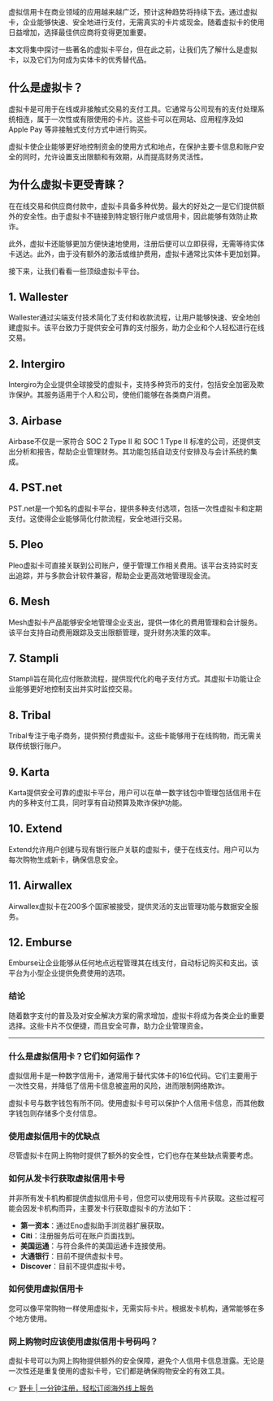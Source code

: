 虚拟信用卡在商业领域的应用越来越广泛，预计这种趋势将持续下去。通过虚拟卡，企业能够快速、安全地进行支付，无需真实的卡片或现金。随着虚拟卡的使用日益增加，选择最佳供应商将变得更加重要。

本文将集中探讨一些著名的虚拟卡平台，但在此之前，让我们先了解什么是虚拟卡，以及它们为何成为实体卡的优秀替代品。

## 什么是虚拟卡？

虚拟卡是可用于在线或非接触式交易的支付工具。它通常与公司现有的支付处理系统相连，属于一次性或有限使用的卡片。这些卡可以在网站、应用程序及如 Apple Pay 等非接触式支付方式中进行购买。

虚拟卡使企业能够更好地控制资金的使用方式和地点，在保护主要卡信息和账户安全的同时，允许设置支出限额和有效期，从而提高财务灵活性。

## 为什么虚拟卡更受青睐？

在在线交易和供应商付款中，虚拟卡具备多种优势。最大的好处之一是它们提供额外的安全性。由于虚拟卡不链接到特定银行账户或信用卡，因此能够有效防止欺诈。

此外，虚拟卡还能够更加方便快速地使用，注册后便可以立即获得，无需等待实体卡送达。此外，由于没有额外的激活或维护费用，虚拟卡通常比实体卡更加划算。

接下来，让我们看看一些顶级虚拟卡平台。

## 1. Wallester

Wallester通过尖端支付技术简化了支付和收款流程，让用户能够快速、安全地创建虚拟卡。该平台致力于提供安全可靠的支付服务，助力企业和个人轻松进行在线交易。

## 2. Intergiro

Intergiro为企业提供全球接受的虚拟卡，支持多种货币的支付，包括安全加密及欺诈保护。其服务适用于个人和公司，使他们能够在各类商户消费。

## 3. Airbase

Airbase不仅是一家符合 SOC 2 Type II 和 SOC 1 Type II 标准的公司，还提供支出分析和报告，帮助企业管理财务。其功能包括自动支付安排及与会计系统的集成。

## 4. PST.net

PST.net是一个知名的虚拟卡平台，提供多种支付选项，包括一次性虚拟卡和定期支付。这使得企业能够简化付款流程，安全地进行交易。

## 5. Pleo

Pleo虚拟卡可直接关联到公司账户，便于管理工作相关费用。该平台支持实时支出追踪，并与多款会计软件兼容，帮助企业更高效地管理现金流。

## 6. Mesh

Mesh虚拟卡产品能够安全地管理企业支出，提供一体化的费用管理和会计服务。该平台支持自动费用跟踪及支出限额管理，提升财务决策的效率。

## 7. Stampli

Stampli旨在简化应付账款流程，提供现代化的电子支付方式。其虚拟卡功能让企业能够更好地控制支出并实时监控交易。

## 8. Tribal

Tribal专注于电子商务，提供预付费虚拟卡。这些卡能够用于在线购物，而无需关联传统银行账户。

## 9. Karta

Karta提供安全可靠的虚拟卡平台，用户可以在单一数字钱包中管理包括信用卡在内的多种支付工具，同时享有自动预算及欺诈保护功能。

## 10. Extend

Extend允许用户创建与现有银行账户关联的虚拟卡，便于在线支付。用户可以为每次购物生成新卡，确保信息安全。

## 11. Airwallex

Airwallex虚拟卡在200多个国家被接受，提供灵活的支出管理功能与数据安全服务。

## 12. Emburse

Emburse让企业能够从任何地点远程管理其在线支付，自动标记购买和支出。该平台为小型企业提供免费使用的选项。

### 结论

随着数字支付的普及及对安全解决方案的需求增加，虚拟卡将成为各类企业的重要选择。这些卡片不仅便捷，而且安全可靠，助力企业管理资金。

---

### 什么是虚拟信用卡？它们如何运作？

虚拟信用卡是一种数字信用卡，通常用于替代实体卡的16位代码。它们主要用于一次性交易，并降低了信用卡信息被盗用的风险，进而限制网络欺诈。

虚拟卡号与数字钱包有所不同。使用虚拟卡号可以保护个人信用卡信息，而其他数字钱包则存储多个支付信息。

### 使用虚拟信用卡的优缺点

尽管虚拟卡在网上购物时提供了额外的安全性，它们也存在某些缺点需要考虑。

### 如何从发卡行获取虚拟信用卡号

并非所有发卡机构都提供虚拟信用卡号，但您可以使用现有卡片获取。这些过程可能会因发卡机构而异，主要发卡行获取虚拟卡的方法如下：

- **第一资本**：通过Eno虚拟助手浏览器扩展获取。
- **Citi**：注册服务后可在账户页面找到。
- **美国运通**：与符合条件的美国运通卡连接使用。
- **大通银行**：目前不提供虚拟卡号。
- **Discover**：目前不提供虚拟卡号。

### 如何使用虚拟信用卡

您可以像平常购物一样使用虚拟卡，无需实际卡片。根据发卡机构，通常能够在多个地方使用。

### 网上购物时应该使用虚拟信用卡号码吗？

虚拟卡号可以为网上购物提供额外的安全保障，避免个人信用卡信息泄露。无论是一次性还是重复使用的虚拟卡号，它们都是确保购物安全的有效工具。

👉 [野卡 | 一分钟注册，轻松订阅海外线上服务](https://bit.ly/bewildcard)